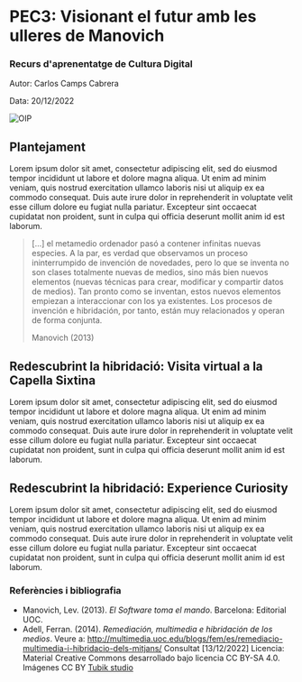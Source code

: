 # PEC3: Visionant el futur amb les ulleres de Manovich 

### Recurs d'aprenentatge de Cultura Digital 


Autor: Carlos Camps Cabrera


Data: 20/12/2022 



![OIP](...\OIP.jpg)

 



## Plantejament

Lorem ipsum dolor sit amet, consectetur adipiscing elit, sed do eiusmod tempor incididunt ut labore et dolore magna aliqua. Ut enim ad minim veniam, quis nostrud exercitation ullamco laboris nisi ut aliquip ex ea commodo consequat. Duis aute irure dolor in reprehenderit in voluptate velit esse cillum dolore eu fugiat nulla pariatur. Excepteur sint occaecat cupidatat non proident, sunt in culpa qui officia deserunt mollit anim id est laborum.



> [...] el metamedio ordenador pasó a contener infinitas nuevas especies. A la par, es verdad que observamos un proceso ininterrumpido de invención de novedades, pero lo que se inventa no son clases totalmente nuevas de medios, sino más bien nuevos elementos (nuevas técnicas para crear, modificar y compartir datos de medios). Tan pronto como se inventan, estos nuevos elementos empiezan a interaccionar con los ya existentes. Los procesos de invención e hibridación, por tanto, están muy relacionados y operan de forma conjunta.
>
> Manovich (2013)





 ## Redescubrint la hibridació: Visita virtual a la Capella Sixtina

 Lorem ipsum dolor sit amet, consectetur adipiscing elit, sed do eiusmod tempor incididunt ut labore et dolore magna aliqua. Ut enim ad minim veniam, quis nostrud exercitation ullamco laboris nisi ut aliquip ex ea commodo consequat. Duis aute irure dolor in reprehenderit in voluptate velit esse cillum dolore eu fugiat nulla pariatur. Excepteur sint occaecat cupidatat non proident, sunt in culpa qui officia deserunt mollit anim id est laborum.

 

 ## Redescubrint la hibridació: Experience Curiosity

 Lorem ipsum dolor sit amet, consectetur adipiscing elit, sed do eiusmod tempor incididunt ut labore et dolore magna aliqua. Ut enim ad minim veniam, quis nostrud exercitation ullamco laboris nisi ut aliquip ex ea commodo consequat. Duis aute irure dolor in reprehenderit in voluptate velit esse cillum dolore eu fugiat nulla pariatur. Excepteur sint occaecat cupidatat non proident, sunt in culpa qui officia deserunt mollit anim id est laborum.


 ### Referències i bibliografia

 * Manovich, Lev. (2013). *El Software toma el mando*. Barcelona: Editorial UOC. 
 * Adell, Ferran. (2014). *Remediación, multimedia e hibridación de los medios*. Veure a: http://multimedia.uoc.edu/blogs/fem/es/remediacio-multimedia-i-hibridacio-dels-mitjans/ Consultat [13/12/2022]
Licencia: Material Creative Commons desarrollado bajo licencia CC BY-SA 4.0. Imágenes CC BY [Tubik studio](https://blog.tubikstudio.com/how-to-create-original-flat-illustrations-designers-tips/) 
